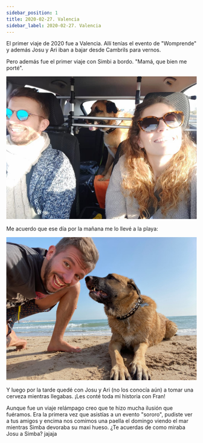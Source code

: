```yaml
---
sidebar_position: 1
title: 2020-02-27. Valencia
sidebar_label: 2020-02-27. Valencia
---
```


El primer viaje de 2020 fue a Valencia. Allí tenías el evento de "Womprende" y además Josu y Ari iban a bajar desde Cambrils para vernos.

Pero además fue el primer viaje con Simbi a bordo. "Mamá, que bien me porté".

![Simba en coche](./foto1.jpg)

Me acuerdo que ese día por la mañana me lo llevé a la playa:

![Simba en la playa](./foto2.jpg)

Y luego por la tarde quedé con Josu y Ari (no los conocía aún) a tomar una cerveza mientras llegabas. ¡Les conté toda mi historia con Fran!

Aunque fue un viaje relámpago creo que te hizo mucha ilusión que fuéramos. Era la primera vez que asistías a un evento "sororo", pudiste ver a tus amigos y encima nos comimos una paella el domingo viendo el mar mientras Simba devoraba su maxi hueso. ¿Te acuerdas de como miraba Josu a Simba? jajaja
